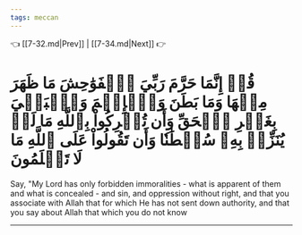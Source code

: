 ```yaml
---
tags: meccan
---
```


👈 [[7-32.md|Prev]] | [[7-34.md|Next]] 👉

# قُلۡ إِنَّمَا حَرَّمَ رَبِّيَ ٱلۡفَوَٰحِشَ مَا ظَهَرَ مِنۡهَا وَمَا بَطَنَ وَٱلۡإِثۡمَ وَٱلۡبَغۡيَ بِغَيۡرِ ٱلۡحَقِّ وَأَن تُشۡرِكُواْ بِٱللَّهِ مَا لَمۡ يُنَزِّلۡ بِهِۦ سُلۡطَٰنٗا وَأَن تَقُولُواْ عَلَى ٱللَّهِ مَا لَا تَعۡلَمُونَ

Say, "My Lord has only forbidden immoralities - what is apparent of them and what is concealed - and sin, and oppression without right, and that you associate with Allah that for which He has not sent down authority, and that you say about Allah that which you do not know

---

